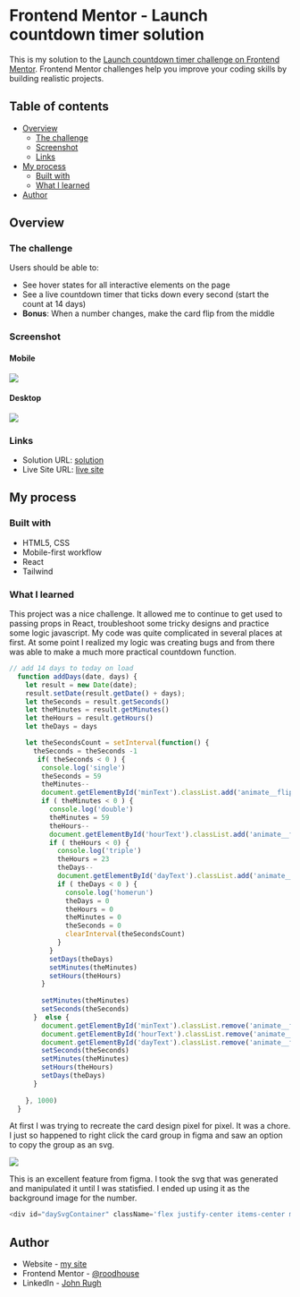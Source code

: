 # Frontend Mentor - Launch countdown timer solution

This is my solution to the [Launch countdown timer challenge on Frontend Mentor](https://www.frontendmentor.io/challenges/launch-countdown-timer-N0XkGfyz-). Frontend Mentor challenges help you improve your coding skills by building realistic projects. 

## Table of contents

- [Overview](#overview)
  - [The challenge](#the-challenge)
  - [Screenshot](#screenshot)
  - [Links](#links)
- [My process](#my-process)
  - [Built with](#built-with)
  - [What I learned](#what-i-learned)
- [Author](#author)


## Overview

### The challenge

Users should be able to:

- See hover states for all interactive elements on the page
- See a live countdown timer that ticks down every second (start the count at 14 days)
- **Bonus**: When a number changes, make the card flip from the middle

### Screenshot

#### Mobile

![](/src/images/mb.png)

#### Desktop

![](/src/images/dt.png)


### Links

- Solution URL: [solution](https://github.com/roodhouse/frontend-mentor-launch-countdown)
- Live Site URL: [live site](https://countdown.rugh.us)

## My process

### Built with

- HTML5, CSS
- Mobile-first workflow
- React
- Tailwind

### What I learned

This project was a nice challenge. It allowed me to continue to get used to passing props in React, troubleshoot some tricky designs and practice some logic javascript. My code was quite complicated in several places at first. At some point I realized my logic was creating bugs and from there was able to make a much more practical countdown function. 

```js
// add 14 days to today on load
  function addDays(date, days) {
    let result = new Date(date);
    result.setDate(result.getDate() + days);
    let theSeconds = result.getSeconds()
    let theMinutes = result.getMinutes()
    let theHours = result.getHours()
    let theDays = days

    let theSecondsCount = setInterval(function() {
      theSeconds = theSeconds -1
       if( theSeconds < 0 ) {
        console.log('single')
        theSeconds = 59
        theMinutes--
        document.getElementById('minText').classList.add('animate__flipInX')
        if ( theMinutes < 0 ) {
          console.log('double')
          theMinutes = 59
          theHours--
          document.getElementById('hourText').classList.add('animate__flipInX')
          if ( theHours < 0) {
            console.log('triple')
            theHours = 23
            theDays--
            document.getElementById('dayText').classList.add('animate__flipInX')
            if ( theDays < 0 ) {
              console.log('homerun')
              theDays = 0
              theHours = 0
              theMinutes = 0
              theSeconds = 0
              clearInterval(theSecondsCount)
            }
          }
          setDays(theDays)
          setMinutes(theMinutes)
          setHours(theHours)
        }
        
        setMinutes(theMinutes)
        setSeconds(theSeconds)
      }  else {
        document.getElementById('minText').classList.remove('animate__flipInX')
        document.getElementById('hourText').classList.remove('animate__flipInX')
        document.getElementById('dayText').classList.remove('animate__flipInX')
        setSeconds(theSeconds)
        setMinutes(theMinutes)
        setHours(theHours)
        setDays(theDays)
      }
      
    }, 1000)
  }
```

At first I was trying to recreate the card design pixel for pixel. It was a chore. I just so happened to right click the card group in figma and saw an option to copy the group as an svg.

![](/src/images/figma.png)

This is an excellent feature from figma. I took the svg that was generated and manipulated it until I was statisfied. I ended up using it as the background image for the number.

```js
<div id="daySvgContainer" className='flex justify-center items-center mb-[9px] bg-[url("/src/images/flip-sm.svg")] lg:bg-[url("/src/images/flip-lg.svg")] lg:h-full lg:mb-4'>
```

## Author

- Website - [my site](https://rugh.us)
- Frontend Mentor - [@roodhouse](https://www.frontendmentor.io/profile/roodhouse)
- LinkedIn - [John Rugh](https://www.linkedin.com/in/john-m-rugh/)